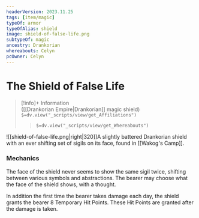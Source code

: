 ```yaml
---
headerVersion: 2023.11.25
tags: [item/magic]
typeOf: armor
typeOfAlias: shield
image: shield-of-false-life.png
subtypeOf: magic
ancestry: Drankorian
whereabouts: Celyn
pcOwner: Celyn
---
```

# The Shield of False Life
>[!info]+ Information  
> ([[Drankorian Empire|Drankorian]] magic shield)  
> `$=dv.view("_scripts/view/get_Affiliations")`  
>> `$=dv.view("_scripts/view/get_Whereabouts")`

![[shield-of-false-life.png|right|320]]A slightly battered Drankorian shield with an ever shifting set of sigils on its face, found in [[Wakog's Camp]]. 

### Mechanics
The face of the shield never seems to show the same sigil twice, shifting between various symbols and abstractions. The bearer may choose what the face of the shield shows, with a thought.

In addition the first time the bearer takes damage each day, the shield grants the bearer 8 Temporary Hit Points. These Hit Points are granted after the damage is taken.